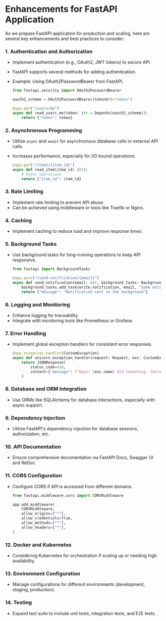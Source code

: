 # Enhancements for FastAPI Application

As we prepare FastAPI application for production and scaling, here are several key enhancements and best practices to consider:

### 1. **Authentication and Authorization**

- Implement authentication (e.g., OAuth2, JWT tokens) to secure API.
- FastAPI supports several methods for adding authentication.
- Example: Using OAuth2PasswordBearer from FastAPI.

  ```python
  from fastapi.security import OAuth2PasswordBearer

  oauth2_scheme = OAuth2PasswordBearer(tokenUrl="token")

  @app.get("/users/me")
  async def read_users_me(token: str = Depends(oauth2_scheme)):
      return {"token": token}
  ```

### 2. **Asynchronous Programming**

- Utilize `async` and `await` for asynchronous database calls or external API calls.
- Increases performance, especially for I/O bound operations.

  ```python
  @app.get("/items/{item_id}")
  async def read_item(item_id: str):
      # Async operations
      return {"item_id": item_id}
  ```

### 3. **Rate Limiting**

- Implement rate limiting to prevent API abuse.
- Can be achieved using middleware or tools like Traefik or Nginx.

### 4. **Caching**

- Implement caching to reduce load and improve response times.

### 5. **Background Tasks**

- Use background tasks for long-running operations to keep API responsive.

  ```python
  from fastapi import BackgroundTasks

  @app.post("/send-notification/{email}")
  async def send_notification(email: str, background_tasks: BackgroundTasks):
      background_tasks.add_task(write_notification, email, "Some notification")
      return {"message": "Notification sent in the background"}
  ```

### 6. **Logging and Monitoring**

- Enhance logging for traceability.
- Integrate with monitoring tools like Prometheus or Grafana.

### 7. **Error Handling**

- Implement global exception handlers for consistent error responses.

  ```python
  @app.exception_handler(CustomException)
  async def unicorn_exception_handler(request: Request, exc: CustomException):
      return JSONResponse(
          status_code=418,
          content={"message": f"Oops! {exc.name} did something. There goes a rainbow..."},
      )
  ```

### 8. **Database and ORM Integration**

- Use ORMs like SQLAlchemy for database interactions, especially with async support.

### 9. **Dependency Injection**

- Utilize FastAPI's dependency injection for database sessions, authorization, etc.

### 10. **API Documentation**

- Ensure comprehensive documentation via FastAPI Docs, Swagger UI and ReDoc.

### 11. **CORS Configuration**

- Configure CORS if API is accessed from different domains.

  ```python
  from fastapi.middleware.cors import CORSMiddleware

  app.add_middleware(
      CORSMiddleware,
      allow_origins=["*"],
      allow_credentials=True,
      allow_methods=["*"],
      allow_headers=["*"],
  )
  ```

### 12. **Docker and Kubernetes**

- Considering Kubernetes for orchestration if scaling up or needing high availability.

### 13. **Environment Configuration**

- Manage configurations for different environments (development, staging, production).

### 14. **Testing**

- Expand test suite to include unit tests, integration tests, and E2E tests.
